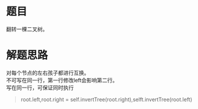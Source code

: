 # 题目
翻转一棵二叉树。

# 解题思路
对每个节点的左右孩子都进行互换。  
不可写在同一行，第一行修改left会影响第二行。  
写在同一行，可保证同时执行  
> root.left,root.right = self.invertTree(root.right),selft.invertTree(root.left)